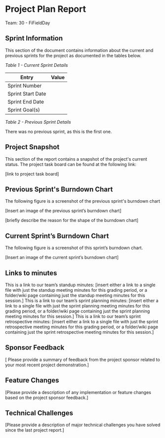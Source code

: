 # Project Plan Report

Team: 30 - FiFieldDay

## Sprint Information

This section of the document contains information about the current and previous sprints for the project as documented in the tables below.

*Table 1 - Current Sprint Details*

| Entry             | Value |
| ----------------- | ----- |
| Sprint Number     |       |
| Sprint Start Date |       |
| Sprint End Date   |       |
| Sprint Goal(s)    |       |

*Table 2 - Previous Sprint Details*

There was no previous sprint, as this is the first one.

## Project Snapshot

This section of the report contains a snapshot of the project's current status. The project task board can be found at the following link:

[link to project task board]

## Previous Sprint's Burndown Chart

The following figure is a screenshot of the previous sprint's burndown chart 

[Insert an image of the previous sprint’s burndown chart]

[briefly describe the reason for the shape of the burndown chart]

## Current Sprint’s Burndown Chart

The following figure is a screenshot of this sprint’s burndown chart.

[Insert an image of the current sprint’s burndown chart]

## Links to minutes

This is a link to our team’s standup minutes: [insert either a link to a single file with just the standup 
meeting minutes for this grading period, or a folder/wiki page containing just the standup meeting 
minutes for this session.]
This is a link to our team’s sprint planning minutes: [insert either a link to a single file with just the sprint 
planning meeting minutes for this grading period, or a folder/wiki page containing just the sprint 
planning meeting minutes for this session.]
This is a link to our team’s sprint retrospective minutes: [insert either a link to a single file with just the 
sprint retrospective meeting minutes for this grading period, or a folder/wiki page containing just the 
sprint retrospective meeting minutes for this session.]

## Sponsor Feedback

[ Please provide a summary of feedback from the project sponsor related to your most recent project 
demonstration.]

## Feature Changes

[Please provide a description of any implementation or feature changes based on the project sponsor 
feedback.]

## Technical Challenges

[Please provide a description of major technical challenges you have solved since the last project 
report.]
